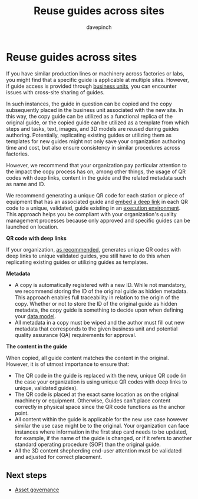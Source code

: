 ﻿---
title: Reuse guides across sites
description: Learn about using guides across multiple sites in a regulated industry and how to avoid issues
ms.date: 03/13/2023
ms.topic: conceptual
author: davepinch
ms.author: davepinch
ms-reviewer: m-hartmann
ms.custom: bap-template
---

# Reuse guides across sites

If you have similar production lines or machinery across factories or labs, you might find that a specific guide is applicable at multiple sites. However, if guide access is provided through [business units](/power-platform/admin/create-edit-business-units), you can encounter issues with cross-site sharing of guides.  
  
In such instances, the guide in question can be copied and the copy subsequently placed in the business unit associated with the new site. In this way, the copy guide can be utilized as a functional replica of the original guide, or the copied guide can be utilized as a template from which steps and tasks, text, images, and 3D models are reused during guides authoring. Potentially, replicating existing guides or utilizing them as templates for new guides might not only save your organization authoring time and cost, but also ensure consistency in similar procedures across factories.

However, we recommend that your organization pay particular attention to the impact the copy process has on, among other things, the usage of QR codes with deep links, content in the guide and the related metadata such as name and ID.

We recommend generating a unique QR code for each station or piece of equipment that has an associated guide and [embed a deep link](../pc-app-anchor-embed-qr-code-link.md) in each QR code to a unique, validated, guide existing in an [execution environment](govern-guides-through-power-platform-environments-and-power-apps.md#example-environment-3-execution-environment). This approach helps you be compliant with your organization's quality management processes because only approved and specific guides can be launched on location.

**QR code with deep links**

If your organization, [as recommended](anchor-guides-content-through-qr-codes-and-embed-deep-links.md), generates unique QR codes with deep links to unique validated guides, you still have to do this when replicating existing guides or utilizing guides as templates.

**Metadata**

- A copy is automatically registered with a new ID. While not mandatory, we recommend storing the ID of the original guide as hidden metadata. This approach enables full traceability in relation to the origin of the copy. Whether or not to store the ID of the original guide as hidden metadata, the copy guide is something to decide upon when defining your [data model](prerequisites-for-implementation-and-planning-roll-out.md).
- All metadata in a copy must be wiped and the author must fill out new metadata that corresponds to the given business unit and potential quality assurance (QA) requirements for approval.

**The content in the guide**

When copied, all guide content matches the content in the original. However, it is of utmost importance to ensure that:

- The QR code in the guide is replaced with the new, unique QR code (in the case your organization is using unique QR codes with deep links to unique, validated guides).
- The QR code is placed at the exact same location as on the original machinery or equipment. Otherwise, Guides can't place content correctly in physical space since the QR code functions as the anchor point.
- All content within the guide is applicable for the new use case however similar the use case might be to the original. Your organization can face instances where information in the first step card needs to be updated, for example, if the name of the guide is changed, or if it refers to another standard operating procedure (SOP) than the original guide.
- All the 3D content shepherding end-user attention must be validated and adjusted for correct placement.

## Next steps

- [Asset governance](asset-governance.md)
